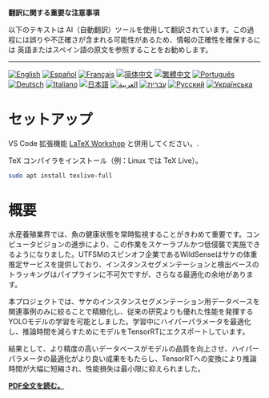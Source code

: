 **翻訳に関する重要な注意事項**

以下のテキストは AI（自動翻訳）ツールを使用して翻訳されています。この過程には誤りや不正確さが含まれる可能性があるため、情報の正確性を確保するには 英語またはスペイン語の原文を参照することをお勧めします。

---

[![English](https://img.shields.io/badge/lang-English-blue)](README.en.md)
[![Español](https://img.shields.io/badge/lang-Español-purple)](README.es.md)
[![Français](https://img.shields.io/badge/lang-Français-yellow)](README.fr.md)
[![简体中文](https://img.shields.io/badge/lang-简体中文-darkred)](README.zh_CN.md)
[![繁體中文](https://img.shields.io/badge/lang-繁體中文-darkblue)](README.zh_TW.md)
[![Português](https://img.shields.io/badge/lang-Português-brightgreen)](README.pt.md)
[![Deutsch](https://img.shields.io/badge/lang-Deutsch-blueviolet)](README.de.md)
[![Italiano](https://img.shields.io/badge/lang-Italiano-orange)](README.it.md)
[![日本語](https://img.shields.io/badge/lang-日本語-yellowgreen)](README.jp.md)
[![العربية](https://img.shields.io/badge/lang-العربية-lightgrey)](README.ar.md)
[![עברית](https://img.shields.io/badge/lang-עברית-teal)](README.he.md)
[![Русский](https://img.shields.io/badge/lang-Русский-lightblue)](README.ru.md)
[![Українська](https://img.shields.io/badge/lang-Українська-skyblue)](README.uk.md)


# セットアップ
VS Code 拡張機能 [LaTeX Workshop](https://marketplace.visualstudio.com/items?itemName=James-Yu.latex-workshop) と併用してください。.

TeX コンパイラをインストール（例：Linux では TeX Live）。
```bash
sudo apt install texlive-full
```

# 概要
水産養殖業界では、魚の健康状態を常時監視することがきわめて重要です。コンピュータビジョンの進歩により、この作業をスケーラブルかつ低侵襲で実施できるようになりました。UTFSMのスピンオフ企業であるWildSenseはサケの体重推定サービスを提供しており、インスタンスセグメンテーションと検出ベースのトラッキングはパイプラインに不可欠ですが、さらなる最適化の余地があります。

本プロジェクトでは、サケのインスタンスセグメンテーション用データベースを関連事例のみに絞ることで精緻化し、従来の研究よりも優れた性能を発揮するYOLOモデルの学習を可能としました。学習中にハイパーパラメータを最適化し、推論時間を減らすためにモデルをTensorRTにエクスポートしています。

結果として、より精度の高いデータベースがモデルの品質を向上させ、ハイパーパラメータの最適化がより良い成果をもたらし、TensorRTへの変換により推論時間が大幅に短縮され、性能損失は最小限に抑えられました。

[**PDF全文を読む。**](https://juliopchile.github.io/memoria-informe/main.pdf)